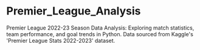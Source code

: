 # Premier_League_Analysis
Premier League 2022-23 Season Data Analysis: Exploring match statistics, team performance, and goal trends in Python. Data sourced from Kaggle's 'Premier League Stats 2022-2023' dataset.
